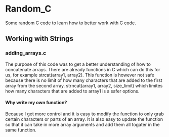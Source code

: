 # Random_C
Some random C code to learn how to better work with C code.

## Working with Strings
### adding_arrays.c
The purpose of this code was to get a better understanding of how to concatenate arrays. There are already functions in C which can do this for us, for example strcat(array1, array2). This function is however not safe because there is no limit of how many characters that are added to the first array from the second array. strncat(array1, array2, size_limit) which limites how many characters that are added to array1 is a safer options.

#### Why write my own function?
Because I get more control and it is easy to modify the function to only grab certain characters or parts of an array. It is also easy to update the function so that it can take in more array arguments and add them all togater in the same function.
